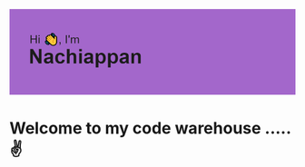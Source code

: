 ![Test Image 4](https://github.com/nachiappan15/nachiappan15/blob/main/header.png)


# Welcome to my code warehouse .....✌️





<!-- ### About Me: -->

<!--
**nachiappan15/nachiappan15** is a ✨ _special_ ✨ repository because its `README.md` (this file) appears on your GitHub profile.

Here are some ideas to get you started:

- 🔭 I’m currently working on ...
- 🌱 I’m currently learning ...
- 👯 I’m looking to collaborate on ...
- 🤔 I’m looking for help with ...
- 💬 Ask me about ...
- 📫 How to reach me: ...
- 😄 Pronouns: ...
- ⚡ Fun fact: ...
-->
